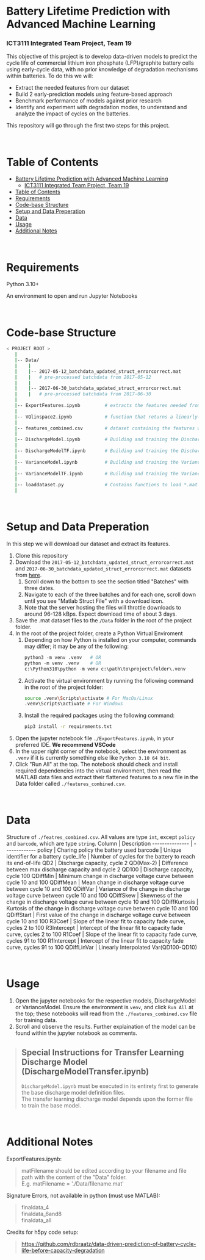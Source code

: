 # Battery Lifetime Prediction with Advanced Machine Learning
### ICT3111 Integrated Team Project, Team 19
This objective of this project is to develop data-driven models to predict the cycle life of commercial lithium iron phosphate (LFP)/graphite battery cells using early-cycle data, with no prior knowledge of degradation mechanisms within batteries.
To do this we will:
- Extract the needed features from our dataset
- Build 2 early-prediction models using feature-based approach
- Benchmark performance of models against prior research
- Identify and experiment with degradation modes, to understand and analyze the impact of cycles on the batteries.

This repository will go through the first two steps for this project.

<br />

# Table of Contents  
- [Battery Lifetime Prediction with Advanced Machine Learning](#battery-lifetime-prediction-with-advanced-machine-learning)
    - [ICT3111 Integrated Team Project, Team 19](#ict3111-integrated-team-project-team-19)
- [Table of Contents](#table-of-contents)
- [Requirements](#requirements)
- [Code-base Structure](#code-base-structure)
- [Setup and Data Preperation](#setup-and-data-preperation)
- [Data](#data)
- [Usage](#usage)
- [Additional Notes](#additional-notes)


<a name="requirements"></a>

<br />

# Requirements

Python 3.10+

An environment to open and run Jupyter Notebooks

<br />

<a name="codebase"></a>

# Code-base Structure

```bash
< PROJECT ROOT >
   |
   |-- Data/
   |    |
   |    |-- 2017-05-12_batchdata_updated_struct_errorcorrect.mat    
   |    |   # pre-processed batchdata from 2017-05-12
   |    |
   |    |-- 2017-06-30_batchdata_updated_struct_errorcorrect.mat    
   |    |   # pre-processed batchdata from 2017-06-30
   |
   |-- ExportFeatures.ipynb         # extracts the features needed from the batchdata to train our models
   |
   |-- VQlinspace2.ipynb            # function that returns a linearly-spaced V vs Q curve. used to extract QDiffLinVar in ExportFeatures.csv
   |
   |-- features_combined.csv        # dataset containing the features we need to train our models. to be generated by ExportFeatures.ipynb
   |
   |-- DischargeModel.ipynb         # Building and training the Discharge Model using scipy
   |
   |-- DischargeModelTF.ipynb       # Building and training the Discharge Model using TensorFlow
   |
   |-- VarianceModel.ipynb          # Building and training the Variance Model using scipy
   |
   |-- VarianceModelTF.ipynb        # Building and training the Variance Model using TensorFlow
   |
   |-- loaddataset.py               # Contains functions to load *.mat data into memory, or read its data directly
   |
```

<br />

<a name="setup"></a>

# Setup and Data Preperation
In this step we will download our dataset and extract its features.

1. Clone this repository
2. Download the `2017-05-12_batchdata_updated_struct_errorcorrect.mat` and `2017-06-30_batchdata_updated_struct_errorcorrect.mat` datasets from [here](https://data.matr.io/1/projects/5c48dd2bc625d700019f3204).
    1. Scroll down to the bottom to see the section titled "Batches" with three dates.
    2. Navigate to each of the three batches and for each one, scroll down until you see "Matlab Struct File" with a download icon.
    3. Note that the server hosting the files will throttle downloads to around 96-128 kBps. Expect download time of about 3 days.
3. Save the .mat dataset files to the `/Data` folder in the root of the project folder.
4. In the root of the project folder, create a Python Virtual Enviroment
    1. Depending on how Python is installed on your computer, commands may differ; it may be any of the following:  
        ```python
        python3 -m venv .venv   # OR  
        python -m venv .venv    # OR  
        c:\Python310\python -m venv c:\path\to\project\folder\.venv  
        ```
    2. Activate the virtual environment by running the following command in the root of the project folder:
        ```bash
        source .venv\Scripts\activate # For MacOs/Linux
        .venv\Scripts\activate # For Windows
        ```
    3. Install the required packages using the following command:
        ```bash
        pip3 install -r requirements.txt
        ```
5. Open the jupyter notebook file `./ExportFeatures.ipynb`, in your preferred IDE. **We recommend VSCode**
6. In the upper right corner of the notebook, select the environment as `.venv` if it is currently something else like `Python 3.10 64 bit`.
7. Click "Run All" at the top. The notebook should check and install required dependencies into the virtual environment, then read the MATLAB data files and extract their flattened features to a new file in the Data folder called `./features_combined.csv`.

<br />

<a name="data"></a>

# Data
Structure of `./featres_combined.csv`. All values are type `int`, except `policy` and `barcode`, which are type `string`.
Column          | Description
--------------- | -------------
policy          | Charing policy the battery used
barcode         | Unique identifier for a battery
cycle_life      | Number of cycles for the battery to reach its end-of-life
QD2             | Discharge capacity, cycle 2
QD(Max-2)       | Difference between max discharge capacity and cycle 2
QD100           | Discharge capacity, cycle 100
QDiffMin        | Minimum change in discharge voltage curve between cycle 10 and 100
QDiffMean       | Mean change in discharge voltage curve between cycle 10 and 100
QDiffVar        | Variance of the change in discharge voltage curve between cycle 10 and 100
QDiffSkew       | Skewness of the change in discharge voltage curve between cycle 10 and 100
QDiffKurtosis   | Kurtosis of the change in discharge voltage curve between cycle 10 and 100
QDiffStart      | First value of the change in discharge voltage curve between cycle 10 and 100
R3Coef          | Slope of the linear fit to capacity fade curve, cycles 2 to 100
R3Intercept     | Intercept of the linear fit to capacity fade curve, cycles 2 to 100
R1Coef          | Slope of the linear fit to capacity fade curve, cycles 91 to 100
R1Intercept     | Intercept of the linear fit to capacity fade curve, cycles 91 to 100
QDiffLinVar     | Linearly Interpolated Var(QD100-QD10)

<br />

<a name="usage"></a>

# Usage
1. Open the jupyter notebooks for the respective models, DischargeModel or VarianceModel. Ensure the environment is `venv`, and click `Run All` at the top; these notebooks will read from the `./features_combined.csv` file for training data.
2. Scroll and observe the results. Further explaination of the model can be found within the jupyter notebook as comments. 

> ## Special Instructions for Transfer Learning Discharge Model (DischargeModelTransfer.ipynb)
> `DischargeModel.ipynb` must be executed in its entirety first to generate the base discharge model definition files.  
> The transfer learning discharge model depends upon the former file to train the base model.

<br />

<a name="notes"></a>

# Additional Notes
ExportFeatures.ipynb:
> matFilename should be edited according to your filename and file path with the content of the "Data" folder.  
> E.g. matFilename = './Data/filename.mat'

Signature Errors, not available in python (must use MATLAB):
> finaldata_4  
> finaldata_6and8  
> finaldata_all

Credits for h5py code setup:
> https://github.com/rdbraatz/data-driven-prediction-of-battery-cycle-life-before-capacity-degradation
